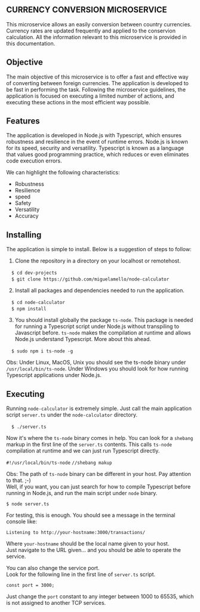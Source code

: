 ## CURRENCY CONVERSION MICROSERVICE

This microservice allows an easily conversion between country currencies. Currency rates are updated frequently and applied to the conservion calculation. All the information relevant to 
this microservice is provided in this documentation. 

## Objective

The main objective of this microservice is to offer a fast and effective way of converting between foreign currencies. The application is developed to be fast in performing the task. Following the microservice guidelines, the application is focused on executing a limited number of actions, and executing these actions in the most efficient way possible.

## Features

The application is developed in Node.js with Typescript, which ensures robustness and resilience in the event of runtime errors. Node.js is known for its speed, security and versatility. Typescript is known as a language that values good programming practice, which reduces or even eliminates code execution errors.

We can highlight the following characteristics:

* Robustness
* Resilience
* speed
* Safety
* Versatility
* Accuracy

## Installing

The application is simple to install. Below is a suggestion of steps to follow:

1) Clone the repository in a directory on your localhost or remotehost.

&emsp;`$ cd dev-projects` <br>
&emsp;`$ git clone https://github.com/miguelamello/node-calculator` <br>

2) Install all packages and dependencies needed to run the application.

&emsp;`$ cd node-calculator` <br>
&emsp;`$ npm install` <br>

3) You should install globally the package `ts-node`. 
This package is needed for running a Typescript script under Node.js without transpiling to Javascript before. `ts-node` makes the compilation at runtime and allows Node.js understand Typescript.
More about this ahead.

&emsp;`$ sudo npm i ts-node -g` <br> 

Obs: Under Linux, MacOS, Unix you should see the ts-node binary under `/usr/local/bin/ts-node`. Under Windows you should look for how running Typescript applications under Node.js.


## Executing

Running `node-calculator` is extremely simple. Just call the main application script `server.ts` under the `node-calculator` directory. 

&emsp;`$ ./server.ts` <br>

Now it's where the `ts-node` binary comes in help. You can look for a `shebang` markup in the first line of the `server.ts` contents. This calls `ts-node` compilation at runtime and we can just run Typescript directly. 

`#!/usr/local/bin/ts-node` `//shebang makup`

Obs: The path of `ts-node` binary can be different in your host. Pay attention to that. ;-)<br>
Well, if you want, you can just search for how to compile Typescript before running in Node.js, and run the main script under `node` binary. 

`$ node server.ts` 

For testing, this is enough. You should see a message in the terminal console like:

`Listening to http://your-hostname:3000/transactions/`

Where `your-hostname` should be the local name given to your host.<br>
Just navigate to the URL given... and you should be able to operate the service.<br>

You can also change the service port.<br>
Look for the following line in the first line of `server.ts` script.<br>

`const port = 3000;`

Just change the `port` constant to any integer between 1000 to 65535, which is not assigned to another TCP services. 










